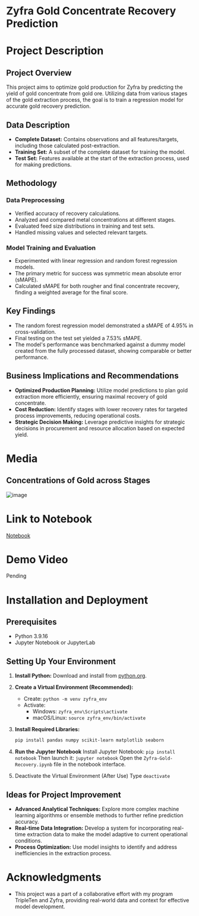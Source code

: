 # Zyfra Gold Concentrate Recovery Prediction

# Project Description
## Project Overview
This project aims to optimize gold production for Zyfra by predicting the yield of gold concentrate from gold ore. Utilizing data from various stages of the gold extraction process, the goal is to train a regression model for accurate gold recovery prediction.

## Data Description
- **Complete Dataset:** Contains observations and all features/targets, including those calculated post-extraction.
- **Training Set:** A subset of the complete dataset for training the model.
- **Test Set:** Features available at the start of the extraction process, used for making predictions.

## Methodology
### Data Preprocessing
- Verified accuracy of recovery calculations.
- Analyzed and compared metal concentrations at different stages.
- Evaluated feed size distributions in training and test sets.
- Handled missing values and selected relevant targets.

### Model Training and Evaluation
- Experimented with linear regression and random forest regression models.
- The primary metric for success was symmetric mean absolute error (sMAPE).
- Calculated sMAPE for both rougher and final concentrate recovery, finding a weighted average for the final score.

## Key Findings
- The random forest regression model demonstrated a sMAPE of 4.95% in cross-validation.
- Final testing on the test set yielded a 7.53% sMAPE.
- The model's performance was benchmarked against a dummy model created from the fully processed dataset, showing comparable or better performance.

## Business Implications and Recommendations
- **Optimized Production Planning:** Utilize model predictions to plan gold extraction more efficiently, ensuring maximal recovery of gold concentrate.
- **Cost Reduction:** Identify stages with lower recovery rates for targeted process improvements, reducing operational costs.
- **Strategic Decision Making:** Leverage predictive insights for strategic decisions in procurement and resource allocation based on expected yield.

# Media
## Concentrations of Gold across Stages
![image](https://github.com/jnorfolk/Zyfra-Gold-Recovery/assets/117448822/75c6a6d2-2dc6-4275-aadf-ea22e67c4852)

# Link to Notebook
[Notebook](https://github.com/jnorfolk/Zyfra-Gold-Recovery/blob/main/Zyfra-Gold-Recovery.ipynb)

# Demo Video
Pending

# Installation and Deployment

## Prerequisites
- Python 3.9.16
- Jupyter Notebook or JupyterLab

## Setting Up Your Environment
1. **Install Python:** Download and install from [python.org](https://www.python.org/downloads/).

2. **Create a Virtual Environment (Recommended):**
   - Create: `python -m venv zyfra_env`
   - Activate:
     - Windows: `zyfra_env\Scripts\activate`
     - macOS/Linux: `source zyfra_env/bin/activate`

3. **Install Required Libraries:**
   ```bash
   pip install pandas numpy scikit-learn matplotlib seaborn

4. **Run the Jupyter Notebook**
Install Jupyter Notebook: `pip install notebook`
Then launch it: `jupyter notebook`
Open the `Zyfra-Gold-Recovery.ipynb` file in the notebook interface.

5. Deactivate the Virtual Environment (After Use)
Type `deactivate`

## Ideas for Project Improvement
- **Advanced Analytical Techniques:** Explore more complex machine learning algorithms or ensemble methods to further refine prediction accuracy.
- **Real-time Data Integration:** Develop a system for incorporating real-time extraction data to make the model adaptive to current operational conditions.
- **Process Optimization:** Use model insights to identify and address inefficiencies in the extraction process.

# Acknowledgments
- This project was a part of a collaborative effort with my program TripleTen and Zyfra, providing real-world data and context for effective model development.
